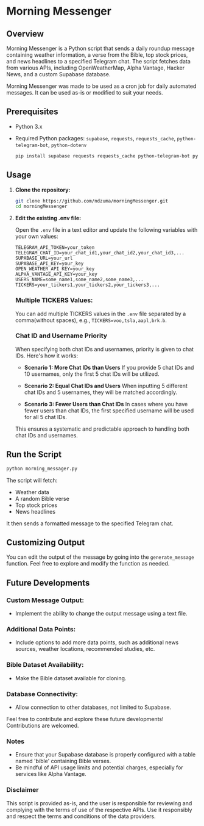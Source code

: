 # Morning Messenger

## Overview

Morning Messenger is a Python script that sends a daily roundup message containing weather information, a verse from the Bible, top stock prices, and news headlines to a specified Telegram chat. The script fetches data from various APIs, including OpenWeatherMap, Alpha Vantage, Hacker News, and a custom Supabase database.

Morning Messenger was made to be used as a cron job for daily automated messages. It can be used as-is or modified to suit your needs.

## Prerequisites

- Python 3.x
- Required Python packages: `supabase`, `requests`, `requests_cache`, `python-telegram-bot`, `python-dotenv`

   ```bash
   pip install supabase requests requests_cache python-telegram-bot python-dotenv
   ```

## Usage

1. **Clone the repository:**

    ```bash
    git clone https://github.com/ndzuma/morningMessenger.git
    cd morningMessenger
    ```

2. **Edit the existing .env file:**

   Open the `.env` file in a text editor and update the following variables with your own values:

   ```env
   TELEGRAM_API_TOKEN=your_token
   TELEGRAM_CHAT_ID=your_chat_id1,your_chat_id2,your_chat_id3,...
   SUPABASE_URL=your_url
   SUPABASE_API_KEY=your_key
   OPEN_WEATHER_API_KEY=your_key
   ALPHA_VANTAGE_API_KEY=your_key
   USERS_NAME=some_name1,some_name2,some_name3,...
   TICKERS=your_tickers1,your_tickers2,your_tickers3,...
   ```
   ### Multiple TICKERS Values:

   You can add multiple TICKERS values in the `.env` file separated by a comma(without spaces), e.g., `TICKERS=voo,tsla,aapl,brk.b`.

   ### Chat ID and Username Priority

   When specifying both chat IDs and usernames, priority is given to chat IDs. Here's how it works:

   - **Scenario 1: More Chat IDs than Users**
      If you provide 5 chat IDs and 10 usernames, only the first 5 chat IDs will be utilized.

   - **Scenario 2: Equal Chat IDs and Users**
   When inputting 5 different chat IDs and 5 usernames, they will be matched accordingly.

   - **Scenario 3: Fewer Users than Chat IDs**
    In cases where you have fewer users than chat IDs, the first specified username will be used for all 5 chat IDs.

   This ensures a systematic and predictable approach to handling both chat IDs and usernames.


## Run the Script

```bash
python morning_messager.py
```

The script will fetch:

- Weather data
- A random Bible verse
- Top stock prices
- News headlines

It then sends a formatted message to the specified Telegram chat.

## Customizing Output

You can edit the output of the message by going into the `generate_message` function. Feel free to explore and modify the function as needed.

## Future Developments
   
   ### Custom Message Output:
   
   - Implement the ability to change the output message using a text file.
   
   ### Additional Data Points:
   
   - Include options to add more data points, such as additional news sources, weather locations, recommended studies, etc.
   
   ### Bible Dataset Availability:
   
   - Make the Bible dataset available for cloning.
   
   ### Database Connectivity:

   - Allow connection to other databases, not limited to Supabase.

   Feel free to contribute and explore these future developments! Contributions are welcomed.

### Notes

- Ensure that your Supabase database is properly configured with a table named 'bible' containing Bible verses.
- Be mindful of API usage limits and potential charges, especially for services like Alpha Vantage.

### Disclaimer

This script is provided as-is, and the user is responsible for reviewing and complying with the terms of use of the respective APIs. Use it responsibly and respect the terms and conditions of the data providers.


